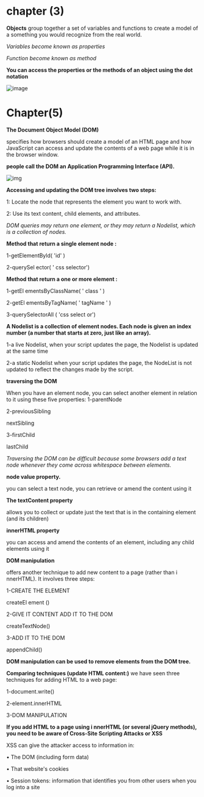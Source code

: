 # chapter (3)

**Objects**
 group together a set of variables and functions to create a model of a something you would recognize from the real world.

*Variables become known as properties*

*Function become known as method*

**You can access the properties or the methods of an object using the dot notation** 

![image](https://cdn-images-1.medium.com/max/1024/1*GA7toY-Y3a3l0nlewOxIAw.png)

# Chapter(5)


**The Document Object Model (DOM)**

specifies how browsers should create a model of an HTML page and how JavaScript can access and update the contents of a web page while it is in the browser window.

**people call the DOM an Application Programming Interface (API).**

![img](https://www.conceptdraw.com/solution-park/resource/images/solutions/dom-tree/SOFTWARE-DEVELOPMENT-DOM-Tree-DOM-Hierarchy-in-HTML88.png)


 **Accessing and updating the DOM tree involves two steps:**

1: Locate the node that represents the element you want to work with.

2: Use its text content, child elements, and attributes. 

*DOM queries may return one element, or they may return a Nodelist,
which is a collection of nodes.*

**Method that return a single element node :**

1-getElementByld( 'id' )

2-querySel ector( ' css selector')

**Method that return a one or more element :**

1-getEl ementsByClassName( ' class ' )

2-getEl ementsByTagName( ' tagName ' )

3-querySelectorAll ( 'css select or')

**A Nodelist is a collection of element nodes. Each node is given an index number (a number that starts at zero, just like an array).**

1-a live Nodelist, when your script updates the page, the Nodelist is updated at the same time

2-a static Nodelist when your script updates the page, the NodeList is not updated to reflect the changes made by the script.

**traversing the DOM**

When you have an element node, you can select another element in relation to it using these five properties:
1-parentNode

2-previousSibling 

nextSibling

3-firstChild

 lastChild

 *Traversing the DOM can be difficult because some browsers add a text node whenever they come across whitespace between elements.*

**node value property.**

 you can select a text node, you can retrieve or amend the content using it

**The textContent property**

allows you to collect or update just the text that is in the containing element (and its children)

**innerHTML property**

you can access and amend the contents of an element, including any child elements using it


**DOM manipulation**

offers another technique to add new content to a page (rather than i nnerHTML). It involves three steps:

1-CREATE THE ELEMENT 

createEl ement ()

2-GIVE IT CONTENT ADD IT TO THE DOM 

createTextNode()

3-ADD IT TO THE DOM 

  appendChild()

**DOM manipulation can be used to remove elements from the DOM tree.**

**Comparing techniques (update HTML content:)**
we have seen three techniques for adding HTML to a web page:

1-document.write()

2-element.innerHTML

3-DOM MANIPULATION

**If you add HTML to a page using i nnerHTML (or several jQuery methods), you need to be aware of Cross-Site Scripting Attacks or XSS**

XSS can give the attacker access to information in: 

• The DOM (including form data) 

• That website's cookies 

• Session tokens: information that identifies you from other users when you log into a site
